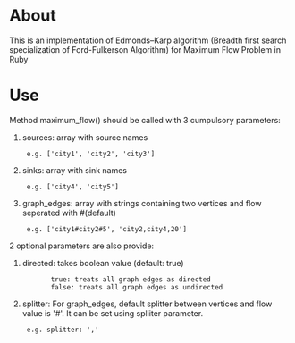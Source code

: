 # About
This is an implementation of Edmonds–Karp algorithm (Breadth first search specialization of Ford-Fulkerson Algorithm) for Maximum Flow Problem in Ruby

# Use
Method maximum_flow() should be called with 3 cumpulsory parameters:


1. sources: array with source names

        e.g. ['city1', 'city2', 'city3']
2. sinks: array with sink names

        e.g. ['city4', 'city5']
3. graph_edges: 
array with strings containing two vertices and flow seperated with #(default)

        e.g. ['city1#city2#5', 'city2,city4,20']


2 optional parameters are also provide:

1. directed:  takes boolean value (default: true) 

              true: treats all graph edges as directed
              false: treats all graph edges as undirected
2. splitter: For graph_edges, default splitter between vertices and flow value is '#'. It can be set using spliiter parameter.

        e.g. splitter: ','
